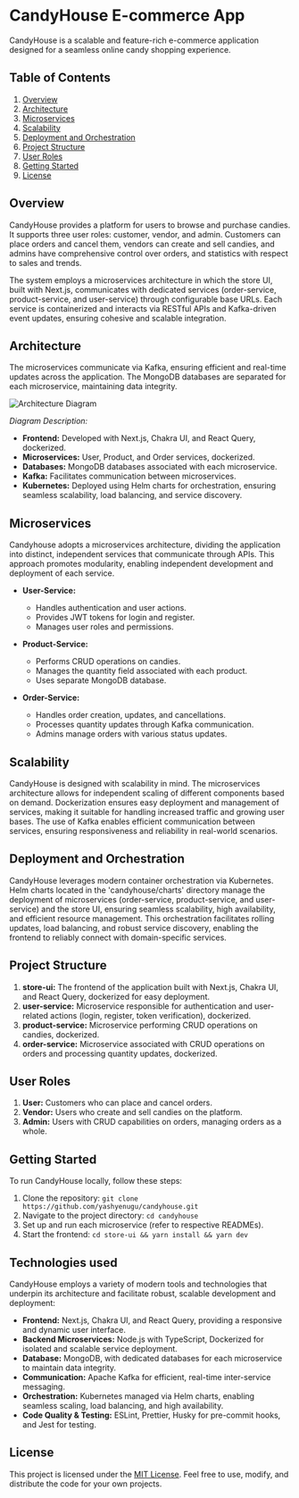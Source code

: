 # CandyHouse E-commerce App

CandyHouse is a scalable and feature-rich e-commerce application designed for a seamless online candy shopping experience.

## Table of Contents

1. [Overview](#overview)
2. [Architecture](#architecture)
3. [Microservices](#microservices)
4. [Scalability](#scalability)
5. [Deployment and Orchestration](#deployment-and-orchestration)
6. [Project Structure](#project-structure)
7. [User Roles](#user-roles)
8. [Getting Started](#getting-started)
9. [License](#license)

## Overview

CandyHouse provides a platform for users to browse and purchase candies. It supports three user roles: customer, vendor, and admin. Customers can place orders and cancel them, vendors can create and sell candies, and admins have comprehensive control over orders, and statistics with respect to sales and trends.

The system employs a microservices architecture in which the store UI, built with Next.js, communicates with dedicated services (order-service, product-service, and user-service) through configurable base URLs. Each service is containerized and interacts via RESTful APIs and Kafka-driven event updates, ensuring cohesive and scalable integration.

## Architecture

The microservices communicate via Kafka, ensuring efficient and real-time updates across the application. The MongoDB databases are separated for each microservice, maintaining data integrity.

![Architecture Diagram](architecture_diagram.png)

*Diagram Description:*
- **Frontend:** Developed with Next.js, Chakra UI, and React Query, dockerized.
- **Microservices:** User, Product, and Order services, dockerized.
- **Databases:** MongoDB databases associated with each microservice.
- **Kafka:** Facilitates communication between microservices.
- **Kubernetes:** Deployed using Helm charts for orchestration, ensuring seamless scalability, load balancing, and service discovery.

## Microservices
Candyhouse adopts a microservices architecture, dividing the application into distinct, independent services that communicate through APIs. This approach promotes modularity, enabling independent development and deployment of each service.

- **User-Service:**
  - Handles authentication and user actions.
  - Provides JWT tokens for login and register.
  - Manages user roles and permissions.

- **Product-Service:**
  - Performs CRUD operations on candies.
  - Manages the quantity field associated with each product.
  - Uses separate MongoDB database.

- **Order-Service:**
  - Handles order creation, updates, and cancellations.
  - Processes quantity updates through Kafka communication.
  - Admins manage orders with various status updates.

## Scalability

CandyHouse is designed with scalability in mind. The microservices architecture allows for independent scaling of different components based on demand. Dockerization ensures easy deployment and management of services, making it suitable for handling increased traffic and growing user bases. The use of Kafka enables efficient communication between services, ensuring responsiveness and reliability in real-world scenarios.

## Deployment and Orchestration

CandyHouse leverages modern container orchestration via Kubernetes. Helm charts located in the 'candyhouse/charts' directory manage the deployment of microservices (order-service, product-service, and user-service) and the store UI, ensuring seamless scalability, high availability, and efficient resource management. This orchestration facilitates rolling updates, load balancing, and robust service discovery, enabling the frontend to reliably connect with domain-specific services.

## Project Structure

1. **store-ui:** The frontend of the application built with Next.js, Chakra UI, and React Query, dockerized for easy deployment.
2. **user-service:** Microservice responsible for authentication and user-related actions (login, register, token verification), dockerized.
3. **product-service:** Microservice performing CRUD operations on candies, dockerized.
4. **order-service:** Microservice associated with CRUD operations on orders and processing quantity updates, dockerized.

## User Roles

1. **User:** Customers who can place and cancel orders.
2. **Vendor:** Users who create and sell candies on the platform.
3. **Admin:** Users with CRUD capabilities on orders, managing orders as a whole.

## Getting Started

To run CandyHouse locally, follow these steps:

1. Clone the repository: `git clone https://github.com/yashyenugu/candyhouse.git`
2. Navigate to the project directory: `cd candyhouse`
3. Set up and run each microservice (refer to respective READMEs).
4. Start the frontend: `cd store-ui && yarn install && yarn dev`

## Technologies used

CandyHouse employs a variety of modern tools and technologies that underpin its architecture and facilitate robust, scalable development and deployment:

- **Frontend:** Next.js, Chakra UI, and React Query, providing a responsive and dynamic user interface.
- **Backend Microservices:** Node.js with TypeScript, Dockerized for isolated and scalable service deployment.
- **Database:** MongoDB, with dedicated databases for each microservice to maintain data integrity.
- **Communication:** Apache Kafka for efficient, real-time inter-service messaging.
- **Orchestration:** Kubernetes managed via Helm charts, enabling seamless scaling, load balancing, and high availability.
- **Code Quality & Testing:** ESLint, Prettier, Husky for pre-commit hooks, and Jest for testing.

## License

This project is licensed under the [MIT License](LICENSE). Feel free to use, modify, and distribute the code for your own projects.
